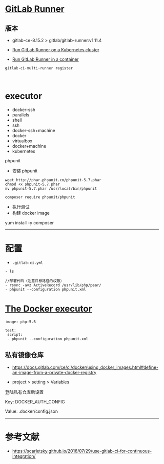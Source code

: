 # [GitLab Runner](https://docs.gitlab.com/runner/)

## 版本
- gitlab-ce-8.15.2 > gitlab/gitlab-runner:v1.11.4 


- [Run GitLab Runner on a Kubernetes cluster](https://docs.gitlab.com/runner/install/kubernetes.html)
- [Run GitLab Runner in a container](https://docs.gitlab.com/runner/install/docker.html)

```
gitlab-ci-multi-runner register



```

# executor
- docker-ssh
- parallels
- shell
- ssh
- docker-ssh+machine
- docker
- virtualbox
- docker+machine
- kubernetes



phpunit

- 安装 phpunit

```
wget http://phar.phpunit.cn/phpunit-5.7.phar
chmod +x phpunit-5.7.phar
mv phpunit-5.7.phar /usr/local/bin/phpunit
```

```
composer require phpunit/phpunit
```

- 执行测试
- 构建 docker image

yum install -y composer


---

# 配置
- `.gitlab-ci.yml`

```
- ls

//部署代码（注意目标路径的权限）
- rsync -avz ActiveRecord /usr/lib/php/pear/
- phpunit --configuration phpunit.xml
```

# [The Docker executor](https://docs.gitlab.com/runner/executors/docker.html) 


```
image: php:5.6

test:
 script:
 - phpunit --configuration phpunit.xml 
```

## 私有镜像仓库

- https://docs.gitlab.com/ce/ci/docker/using_docker_images.html#define-an-image-from-a-private-docker-registry

- project > setting > Variables

登陆私有仓库后设置 

Key: DOCKER_AUTH_CONFIG 

Value: .docker/config.json


---

# 参考文献

- https://scarletsky.github.io/2016/07/29/use-gitlab-ci-for-continuous-integration/
